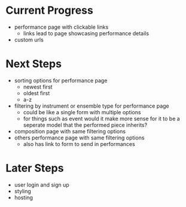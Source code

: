 # Current Progress
- performance page with clickable links
    - links lead to page showcasing performance details
- custom urls

# Next Steps
- sorting options for performance page
    - newest first
    - oldest first
    - a-z
- filtering by instrument or ensemble type for performance page
    - could be like a single form with multiple options
    - for things such as event would it make more sense for it to be a seperate model that the performed piece inherits?
- composition page with same filtering options
- others performance page with same filtering options
    - also has link to form to send in performances


# Later Steps
- user login and sign up
- styling
- hosting